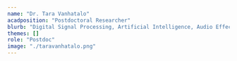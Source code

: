 ```yaml
---
name: "Dr. Tara Vanhatalo"
acadposition: "Postdoctoral Researcher"
blurb: "Digital Signal Processing, Artificial Intelligence, Audio Effects Modelling"
themes: []
role: "Postdoc"
image: "./taravanhatalo.png"
---
```

